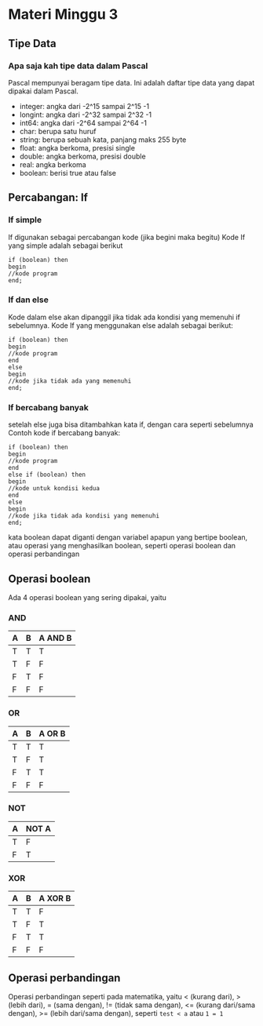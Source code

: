 # Materi Minggu 3
## Tipe Data
### Apa saja kah tipe data dalam Pascal
Pascal mempunyai beragam tipe data. Ini adalah daftar tipe data yang dapat dipakai dalam Pascal.
* integer: angka dari -2^15 sampai 2^15 -1
* longint: angka dari -2^32 sampai 2^32 -1
* int64: angka dari -2^64 sampai 2^64 -1
* char: berupa satu huruf
* string: berupa sebuah kata, panjang maks 255 byte
* float: angka berkoma, presisi single
* double: angka berkoma, presisi double
* real: angka berkoma
* boolean: berisi true atau false

## Percabangan: If
### If simple
If digunakan sebagai percabangan kode (jika begini maka begitu)
Kode If yang simple adalah sebagai berikut
```
if (boolean) then
begin
//kode program
end;
```
### If dan else
Kode dalam else akan dipanggil jika tidak ada kondisi yang memenuhi if sebelumnya.
Kode If yang menggunakan else adalah sebagai berikut:
```
if (boolean) then
begin
//kode program
end
else
begin
//kode jika tidak ada yang memenuhi
end;
```
### If bercabang banyak
setelah else juga bisa ditambahkan kata if, dengan cara seperti sebelumnya
Contoh kode if bercabang banyak:
```
if (boolean) then
begin
//kode program
end
else if (boolean) then
begin
//kode untuk kondisi kedua
end
else
begin
//kode jika tidak ada kondisi yang memenuhi
end;
```
kata boolean dapat diganti dengan variabel apapun yang bertipe boolean, atau operasi yang menghasilkan boolean, seperti operasi boolean dan operasi perbandingan
## Operasi boolean
Ada 4 operasi boolean yang sering dipakai, yaitu
### AND
| A | B | A AND B |
|---|---|---------|
| T | T | T       |
| T | F | F       |
| F | T | F       |
| F | F | F       |
### OR
| A | B | A OR B |
|---|---|--------|
| T | T | T      |
| T | F | T      |
| F | T | T      |
| F | F | F      |
### NOT
| A | NOT A |
|---|-------|
| T | F     |
| F | T     |
### XOR
| A | B | A XOR B |
|---|---|---------|
| T | T | F       |
| T | F | T       |
| F | T | T       |
| F | F | F       |
## Operasi perbandingan
Operasi perbandingan seperti pada matematika, yaitu < (kurang dari), >(lebih dari), = (sama dengan), != (tidak sama dengan), <= (kurang dari/sama dengan), >= (lebih dari/sama dengan), 
seperti `test < a` atau `1 = 1`
